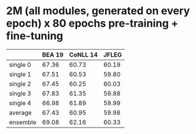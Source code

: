 # 2M (all modules, generated on every epoch) x 80 epochs pre-training + fine-tuning

| | BEA 19 | CoNLL 14 | JFLEG |
| --- | --- | --- | --- |
| single 0 | 67.36 | 60.73 | 60.19 |
| single 1 | 67.51 | 60.53 | 59.80 |
| single 2 | 67.45 | 60.25 | 60.03 |
| single 3 | 67.83 | 61.35 | 59.88 |
| single 4 | 66.98 | 61.89 | 59.99 |
| average  | 67.43 | 60.95 | 59.98 |
| ensemble | 69.08 | 62.16 | 60.33 |

